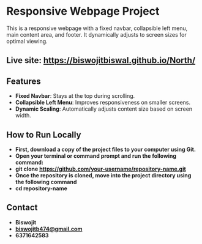 # Responsive Webpage Project

This is a responsive webpage with a fixed navbar, collapsible left menu, main content area, and footer. It dynamically adjusts to screen sizes for optimal viewing.

## Live site: https://biswojitbiswal.github.io/North/

## Features

- **Fixed Navbar**: Stays at the top during scrolling.
- **Collapsible Left Menu**: Improves responsiveness on smaller screens.
- **Dynamic Scaling**: Automatically adjusts content size based on screen width.

## How to Run Locally
- **First, download a copy of the project files to your computer using Git.**
- **Open your terminal or command prompt and run the following command:**
- **git clone https://github.com/your-username/repository-name.git**
- **Once the repository is cloned, move into the project directory using the following command**
- **cd repository-name**

## Contact
- **Biswojit**
- **biswojitb474@gmail.com**
- **6371642583**


